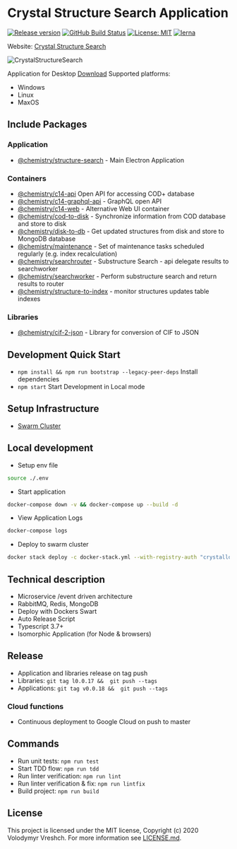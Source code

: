 # Crystal Structure Search Application

[![Release version](https://img.shields.io/github/v/release/chemistry/crystallography.io?color=green.svg)](https://github.com/chemistry/crystallography.io/releases)
[![GitHub Build Status](https://github.com/chemistry/crystallography.io/workflows/CI/badge.svg)](https://github.com/chemistry/crystallography.io/actions?query=workflow%3ACI)
[![License: MIT](https://img.shields.io/badge/License-MIT-gren.svg)](https://opensource.org/licenses/MIT)
[![lerna](https://img.shields.io/badge/maintained%20with-lerna-cc00ff.svg)](https://lernajs.io/)

Website: [Crystal Structure Search](http://crystallography.io/)

![CrystalStructureSearch](https://github.com/chemistry/crystallography.io/blob/master/crystal-structure-search.png?raw=true)

Application for Desktop [Download](https://github.com/chemistry/crystallography.io/releases)
Supported platforms:

* Windows
* Linux
* MaxOS

## Include Packages

### Application

* [@chemistry/structure-search](https://github.com/chemistry/crystallography.io/tree/master/packages/application/structure-search) - Main Electron Application

### Containers

* [@chemistry/c14-api](https://github.com/chemistry/crystallography.io/tree/master/packages/containers/c14-api)
    Open API for accessing COD+ database
* [@chemistry/c14-graphql-api](https://github.com/chemistry/crystallography.io/tree/master/packages/containers/c14-graphql-api) - GraphQL open API
* [@chemistry/c14-web](https://github.com/chemistry/crystallography.io/tree/master/packages/containers/c14-web) - Alternative Web UI container
* [@chemistry/cod-to-disk](https://github.com/chemistry/crystallography.io/tree/master/packages/containers/cod-to-disk) - Synchronize information from COD database and store to disk
* [@chemistry/disk-to-db](https://github.com/chemistry/crystallography.io/tree/master/packages/containers/disk-to-db) - Get updated structures from disk and store to MongoDB database
* [@chemistry/maintenance](https://github.com/chemistry/crystallography.io/tree/master/packages/containers/maintenance) - Set of maintenance tasks scheduled regularly (e.g. index recalculation)
* [@chemistry/searchrouter](https://github.com/chemistry/crystallography.io/tree/master/packages/containers/searchrouter) - Substructure Search - api delegate results to searchworker
* [@chemistry/searchworker](https://github.com/chemistry/crystallography.io/tree/master/packages/containers/searchworker) - Perform substructure search and return results to router
* [@chemistry/structure-to-index](https://github.com/chemistry/crystallography.io/tree/master/packages/containers/structure-to-index) - monitor structures updates table indexes

### Libraries

* [@chemistry/cif-2-json](https://github.com/chemistry/crystallography.io/tree/master/packages/libraries/cif-2-json) - Library for conversion of CIF to JSON

## Development Quick Start

* `npm install && npm run bootstrap --legacy-peer-deps` Install dependencies
* `npm start` Start Development in Local mode

## Setup Infrastructure

* [Swarm Cluster](https://github.com/chemistry/crystallography.io/tree/master/setup)

## Local development

* Setup env file

```bash
source ./.env
```

* Start application

```bash
docker-compose down -v && docker-compose up --build -d
```

* View Application Logs

```bash
docker-compose logs
```

* Deploy to swarm cluster

```bash
docker stack deploy -c docker-stack.yml --with-registry-auth "crystallography-io"
```

## Technical description

* Microservice /event driven architecture
* RabbitMQ, Redis, MongoDB
* Deploy with Dockers Swart
* Auto Release Script
* Typescript 3.7+
* Isomorphic Application (for Node & browsers)

## Release

* Application and libraries release on tag push
* Libraries: `git tag l0.0.17 &&  git push --tags`
* Applications: `git tag v0.0.18 &&  git push --tags`

### Cloud functions

* Continuous deployment to Google Cloud on push to master


## Commands

* Run unit tests: `npm run test`
* Start TDD flow: `npm run tdd`
* Run linter verification: `npm run lint`
* Run linter verification & fix: `npm run lintfix`
* Build project: `npm run build`

## License

  This project is licensed under the MIT license, Copyright (c) 2020 Volodymyr Vreshch.
  For more information see [LICENSE.md](https://github.com/chemistry/crystallography.io/blob/master/LICENSE.md).
